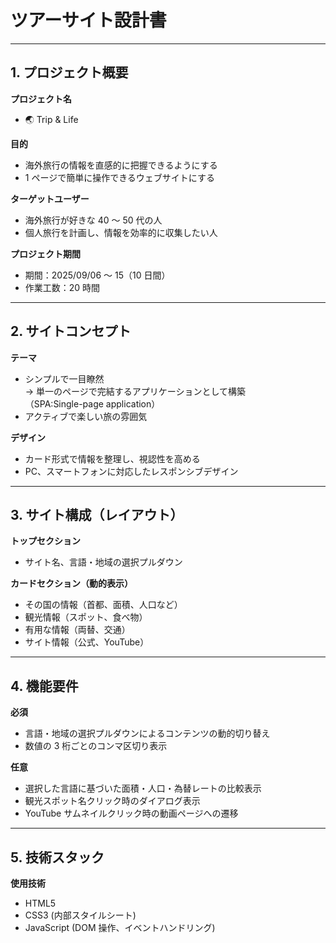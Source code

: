 # ツアーサイト設計書

---

## 1. プロジェクト概要

**プロジェクト名**

- 🌏 Trip & Life

**目的**

- 海外旅行の情報を直感的に把握できるようにする
- 1 ページで簡単に操作できるウェブサイトにする

**ターゲットユーザー**

- 海外旅行が好きな 40 ～ 50 代の人
- 個人旅行を計画し、情報を効率的に収集したい人

**プロジェクト期間**

- 期間：2025/09/06 ～ 15（10 日間）
- 作業工数：20 時間

---

## 2. サイトコンセプト

**テーマ**

- シンプルで一目瞭然  
  → 単一のページで完結するアプリケーションとして構築  
  （SPA:Single-page application）
- アクティブで楽しい旅の雰囲気

**デザイン**

- カード形式で情報を整理し、視認性を高める
- PC、スマートフォンに対応したレスポンシブデザイン

---

## 3. サイト構成（レイアウト）

**トップセクション**

- サイト名、言語・地域の選択プルダウン

**カードセクション（動的表示）**

- その国の情報（首都、面積、人口など）
- 観光情報（スポット、食べ物）
- 有用な情報（両替、交通）
- サイト情報（公式、YouTube）

---

## 4. 機能要件

**必須**

- 言語・地域の選択プルダウンによるコンテンツの動的切り替え
- 数値の 3 桁ごとのコンマ区切り表示

**任意**

- 選択した言語に基づいた面積・人口・為替レートの比較表示
- 観光スポット名クリック時のダイアログ表示
- YouTube サムネイルクリック時の動画ページへの遷移

---

## 5. 技術スタック

**使用技術**

- HTML5
- CSS3 (内部スタイルシート)
- JavaScript (DOM 操作、イベントハンドリング)
